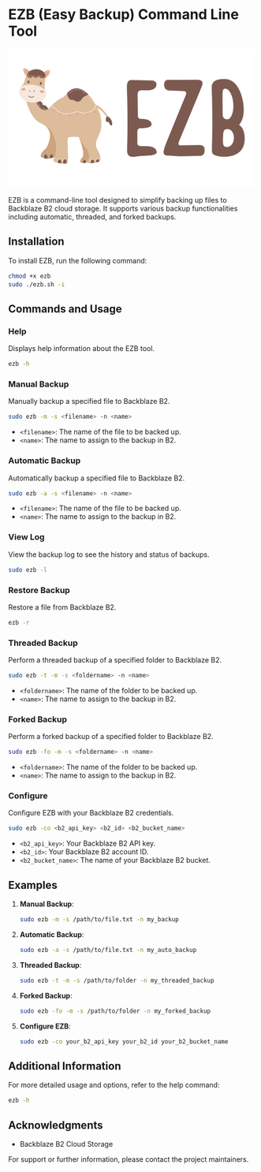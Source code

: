 # EZB (Easy Backup) Command Line Tool

![EZB LOGO](ezb_logo.png)

EZB is a command-line tool designed to simplify backing up files to Backblaze B2 cloud storage. It supports various backup functionalities including automatic, threaded, and forked backups.

## Installation

To install EZB, run the following command:
```sh
chmod +x ezb
sudo ./ezb.sh -i
```

## Commands and Usage

### Help
Displays help information about the EZB tool.
```sh
ezb -h
```

### Manual Backup
Manually backup a specified file to Backblaze B2.
```sh
sudo ezb -m -s <filename> -n <name>
```

- `<filename>`: The name of the file to be backed up.
- `<name>`: The name to assign to the backup in B2.

### Automatic Backup
Automatically backup a specified file to Backblaze B2.
```sh
sudo ezb -a -s <filename> -n <name>
```

- `<filename>`: The name of the file to be backed up.
- `<name>`: The name to assign to the backup in B2.

### View Log
View the backup log to see the history and status of backups.
```sh
sudo ezb -l
```

### Restore Backup
Restore a file from Backblaze B2.
```sh
ezb -r
```

### Threaded Backup
Perform a threaded backup of a specified folder to Backblaze B2.
```sh
sudo ezb -t -m -s <foldername> -n <name>
```

- `<foldername>`: The name of the folder to be backed up.
- `<name>`: The name to assign to the backup in B2.

### Forked Backup
Perform a forked backup of a specified folder to Backblaze B2.
```sh
sudo ezb -fo -m -s <foldername> -n <name>
```

- `<foldername>`: The name of the folder to be backed up.
- `<name>`: The name to assign to the backup in B2.

### Configure
Configure EZB with your Backblaze B2 credentials.
```sh
sudo ezb -co <b2_api_key> <b2_id> <b2_bucket_name>
```

- `<b2_api_key>`: Your Backblaze B2 API key.
- `<b2_id>`: Your Backblaze B2 account ID.
- `<b2_bucket_name>`: The name of your Backblaze B2 bucket.

## Examples

1. **Manual Backup**:
   ```sh
   sudo ezb -m -s /path/to/file.txt -n my_backup
   ```

2. **Automatic Backup**:
   ```sh
   sudo ezb -a -s /path/to/file.txt -n my_auto_backup
   ```

3. **Threaded Backup**:
   ```sh
   sudo ezb -t -m -s /path/to/folder -n my_threaded_backup
   ```

4. **Forked Backup**:
   ```sh
   sudo ezb -fo -m -s /path/to/folder -n my_forked_backup
   ```

5. **Configure EZB**:
   ```sh
   sudo ezb -co your_b2_api_key your_b2_id your_b2_bucket_name
   ```

## Additional Information

For more detailed usage and options, refer to the help command:
```sh
ezb -h
```

## Acknowledgments

- Backblaze B2 Cloud Storage

For support or further information, please contact the project maintainers.
